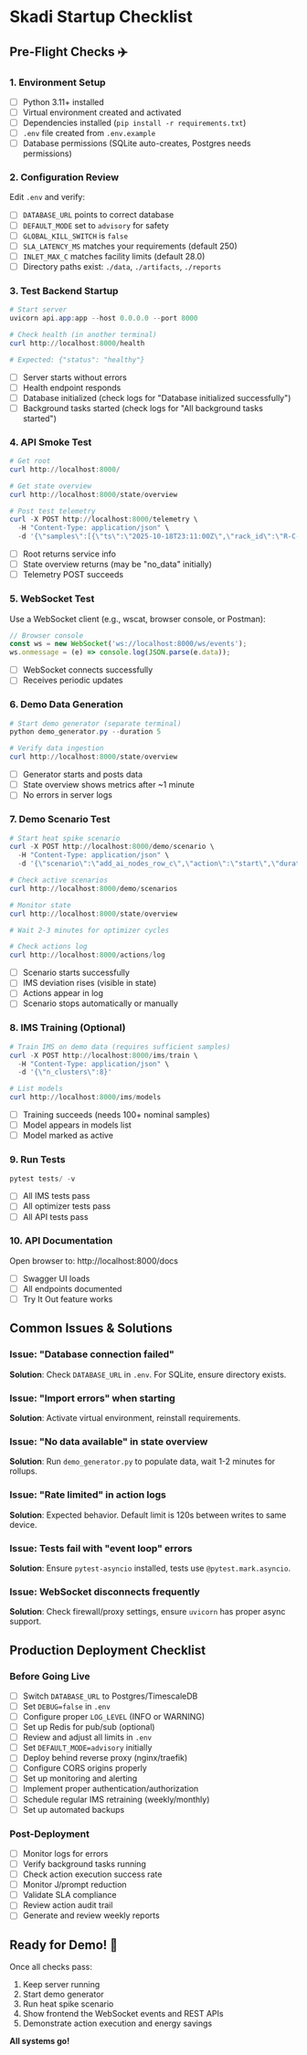 # Skadi Startup Checklist

## Pre-Flight Checks ✈️

### 1. Environment Setup
- [ ] Python 3.11+ installed
- [ ] Virtual environment created and activated
- [ ] Dependencies installed (`pip install -r requirements.txt`)
- [ ] `.env` file created from `.env.example`
- [ ] Database permissions (SQLite auto-creates, Postgres needs permissions)

### 2. Configuration Review
Edit `.env` and verify:
- [ ] `DATABASE_URL` points to correct database
- [ ] `DEFAULT_MODE` set to `advisory` for safety
- [ ] `GLOBAL_KILL_SWITCH` is `false`
- [ ] `SLA_LATENCY_MS` matches your requirements (default 250)
- [ ] `INLET_MAX_C` matches facility limits (default 28.0)
- [ ] Directory paths exist: `./data`, `./artifacts`, `./reports`

### 3. Test Backend Startup
```powershell
# Start server
uvicorn api.app:app --host 0.0.0.0 --port 8000

# Check health (in another terminal)
curl http://localhost:8000/health

# Expected: {"status": "healthy"}
```

- [ ] Server starts without errors
- [ ] Health endpoint responds
- [ ] Database initialized (check logs for "Database initialized successfully")
- [ ] Background tasks started (check logs for "All background tasks started")

### 4. API Smoke Test
```powershell
# Get root
curl http://localhost:8000/

# Get state overview
curl http://localhost:8000/state/overview

# Post test telemetry
curl -X POST http://localhost:8000/telemetry \
  -H "Content-Type: application/json" \
  -d '{\"samples\":[{\"ts\":\"2025-10-18T23:11:00Z\",\"rack_id\":\"R-C-07\",\"inlet_c\":24.8,\"outlet_c\":36.2,\"pdu_kw\":8.6,\"gpu_energy_j\":45250,\"tokens_ps\":9800,\"latency_p95_ms\":180,\"fan_rpm_pct\":62,\"pump_rpm_pct\":55,\"queue_depth\":42}]}'
```

- [ ] Root returns service info
- [ ] State overview returns (may be "no_data" initially)
- [ ] Telemetry POST succeeds

### 5. WebSocket Test
Use a WebSocket client (e.g., wscat, browser console, or Postman):
```javascript
// Browser console
const ws = new WebSocket('ws://localhost:8000/ws/events');
ws.onmessage = (e) => console.log(JSON.parse(e.data));
```

- [ ] WebSocket connects successfully
- [ ] Receives periodic updates

### 6. Demo Data Generation
```powershell
# Start demo generator (separate terminal)
python demo_generator.py --duration 5

# Verify data ingestion
curl http://localhost:8000/state/overview
```

- [ ] Generator starts and posts data
- [ ] State overview shows metrics after ~1 minute
- [ ] No errors in server logs

### 7. Demo Scenario Test
```powershell
# Start heat spike scenario
curl -X POST http://localhost:8000/demo/scenario \
  -H "Content-Type: application/json" \
  -d '{\"scenario\":\"add_ai_nodes_row_c\",\"action\":\"start\",\"duration_s\":180}'

# Check active scenarios
curl http://localhost:8000/demo/scenarios

# Monitor state
curl http://localhost:8000/state/overview

# Wait 2-3 minutes for optimizer cycles

# Check actions log
curl http://localhost:8000/actions/log
```

- [ ] Scenario starts successfully
- [ ] IMS deviation rises (visible in state)
- [ ] Actions appear in log
- [ ] Scenario stops automatically or manually

### 8. IMS Training (Optional)
```powershell
# Train IMS on demo data (requires sufficient samples)
curl -X POST http://localhost:8000/ims/train \
  -H "Content-Type: application/json" \
  -d '{\"n_clusters\":8}'

# List models
curl http://localhost:8000/ims/models
```

- [ ] Training succeeds (needs 100+ nominal samples)
- [ ] Model appears in models list
- [ ] Model marked as active

### 9. Run Tests
```powershell
pytest tests/ -v
```

- [ ] All IMS tests pass
- [ ] All optimizer tests pass
- [ ] All API tests pass

### 10. API Documentation
Open browser to: http://localhost:8000/docs

- [ ] Swagger UI loads
- [ ] All endpoints documented
- [ ] Try It Out feature works

## Common Issues & Solutions

### Issue: "Database connection failed"
**Solution**: Check `DATABASE_URL` in `.env`. For SQLite, ensure directory exists.

### Issue: "Import errors" when starting
**Solution**: Activate virtual environment, reinstall requirements.

### Issue: "No data available" in state overview
**Solution**: Run `demo_generator.py` to populate data, wait 1-2 minutes for rollups.

### Issue: "Rate limited" in action logs
**Solution**: Expected behavior. Default limit is 120s between writes to same device.

### Issue: Tests fail with "event loop" errors
**Solution**: Ensure `pytest-asyncio` installed, tests use `@pytest.mark.asyncio`.

### Issue: WebSocket disconnects frequently
**Solution**: Check firewall/proxy settings, ensure `uvicorn` has proper async support.

## Production Deployment Checklist

### Before Going Live
- [ ] Switch `DATABASE_URL` to Postgres/TimescaleDB
- [ ] Set `DEBUG=false` in `.env`
- [ ] Configure proper `LOG_LEVEL` (INFO or WARNING)
- [ ] Set up Redis for pub/sub (optional)
- [ ] Review and adjust all limits in `.env`
- [ ] Set `DEFAULT_MODE=advisory` initially
- [ ] Deploy behind reverse proxy (nginx/traefik)
- [ ] Configure CORS origins properly
- [ ] Set up monitoring and alerting
- [ ] Implement proper authentication/authorization
- [ ] Schedule regular IMS retraining (weekly/monthly)
- [ ] Set up automated backups

### Post-Deployment
- [ ] Monitor logs for errors
- [ ] Verify background tasks running
- [ ] Check action execution success rate
- [ ] Monitor J/prompt reduction
- [ ] Validate SLA compliance
- [ ] Review action audit trail
- [ ] Generate and review weekly reports

## Ready for Demo! 🚀

Once all checks pass:
1. Keep server running
2. Start demo generator
3. Run heat spike scenario
4. Show frontend the WebSocket events and REST APIs
5. Demonstrate action execution and energy savings

**All systems go!**
